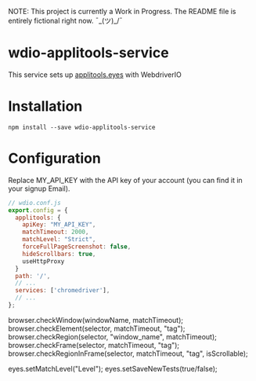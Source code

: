 NOTE: This project is currently a Work in Progress. The README file is entirely fictional right now. ¯\_(ツ)_/¯

# wdio-applitools-service

This service sets up [applitools.eyes](https://applitools.atlassian.net/wiki/spaces/Java/pages/1540328/Selenium+-+JavaScript#Selenium-JavaScript-002) with WebdriverIO

# Installation

`npm install --save wdio-applitools-service`

# Configuration

Replace MY_API_KEY with the API key of your account (you can find it in your signup Email).

```js
// wdio.conf.js
export.config = {
  applitools: {
    apiKey: "MY_API_KEY",
    matchTimeout: 2000,
    matchLevel: "Strict",
    forceFullPageScreenshot: false,
    hideScrollbars: true,
    useHttpProxy
  }
  path: '/',
  // ...
  services: ['chromedriver'],
  // ...
};
```

browser.checkWindow(windowName, matchTimeout);
browser.checkElement(selector, matchTimeout, "tag");
browser.checkRegion(selector, "window_name", matchTimeout);
browser.checkFrame(selector, matchTimeout, "tag");
browser.checkRegionInFrame(selector, matchTimeout, "tag", isScrollable);

eyes.setMatchLevel("Level");
eyes.setSaveNewTests(true/false);
